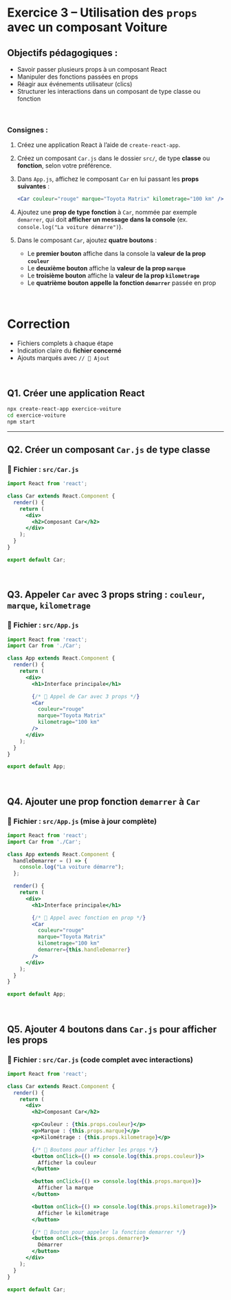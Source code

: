 # Exercice 3 – Utilisation des `props` avec un composant Voiture

## Objectifs pédagogiques :

* Savoir passer plusieurs props à un composant React
* Manipuler des fonctions passées en props
* Réagir aux événements utilisateur (clics)
* Structurer les interactions dans un composant de type classe ou fonction

<br/>

### Consignes :

1. Créez une application React à l’aide de `create-react-app`.
2. Créez un composant `Car.js` dans le dossier `src/`, de type **classe** ou **fonction**, selon votre préférence.
3. Dans `App.js`, affichez le composant `Car` en lui passant les **props suivantes** :

   ```jsx
   <Car couleur="rouge" marque="Toyota Matrix" kilometrage="100 km" />
   ```
4. Ajoutez une **prop de type fonction** à `Car`, nommée par exemple `demarrer`, qui doit **afficher un message dans la console** (ex. `console.log("La voiture démarre")`).
5. Dans le composant `Car`, ajoutez **quatre boutons** :

   * Le **premier bouton** affiche dans la console la **valeur de la prop `couleur`**
   * Le **deuxième bouton** affiche la **valeur de la prop `marque`**
   * Le **troisième bouton** affiche la **valeur de la prop `kilometrage`**
   * Le **quatrième bouton** **appelle la fonction `demarrer`** passée en prop


<br/>

# Correction

* Fichiers complets à chaque étape
* Indication claire du **fichier concerné**
* Ajouts marqués avec `// 🔽 Ajout`

<br/>

## Q1. Créer une application React

```bash
npx create-react-app exercice-voiture
cd exercice-voiture
npm start
```

---

## Q2. Créer un composant `Car.js` de type classe

### 📄 Fichier : `src/Car.js`

```jsx
import React from 'react';

class Car extends React.Component {
  render() {
    return (
      <div>
        <h2>Composant Car</h2>
      </div>
    );
  }
}

export default Car;
```

<br/>

## Q3. Appeler `Car` avec 3 props string : `couleur`, `marque`, `kilometrage`

### 📄 Fichier : `src/App.js`

```jsx
import React from 'react';
import Car from './Car';

class App extends React.Component {
  render() {
    return (
      <div>
        <h1>Interface principale</h1>

        {/* 🔽 Appel de Car avec 3 props */}
        <Car
          couleur="rouge"
          marque="Toyota Matrix"
          kilometrage="100 km"
        />
      </div>
    );
  }
}

export default App;
```

<br/>

## Q4. Ajouter une prop fonction `demarrer` à `Car`

### 📄 Fichier : `src/App.js` (mise à jour complète)

```jsx
import React from 'react';
import Car from './Car';

class App extends React.Component {
  handleDemarrer = () => {
    console.log("La voiture démarre");
  };

  render() {
    return (
      <div>
        <h1>Interface principale</h1>

        {/* 🔽 Appel avec fonction en prop */}
        <Car
          couleur="rouge"
          marque="Toyota Matrix"
          kilometrage="100 km"
          demarrer={this.handleDemarrer}
        />
      </div>
    );
  }
}

export default App;
```

<br/>

## Q5. Ajouter 4 boutons dans `Car.js` pour afficher les props

### 📄 Fichier : `src/Car.js` (code complet avec interactions)

```jsx
import React from 'react';

class Car extends React.Component {
  render() {
    return (
      <div>
        <h2>Composant Car</h2>

        <p>Couleur : {this.props.couleur}</p>
        <p>Marque : {this.props.marque}</p>
        <p>Kilométrage : {this.props.kilometrage}</p>

        {/* 🔽 Boutons pour afficher les props */}
        <button onClick={() => console.log(this.props.couleur)}>
          Afficher la couleur
        </button>

        <button onClick={() => console.log(this.props.marque)}>
          Afficher la marque
        </button>

        <button onClick={() => console.log(this.props.kilometrage)}>
          Afficher le kilométrage
        </button>

        {/* 🔽 Bouton pour appeler la fonction demarrer */}
        <button onClick={this.props.demarrer}>
          Démarrer
        </button>
      </div>
    );
  }
}

export default Car;
```

